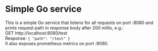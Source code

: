 # Simple Go service
This is a simple Go service that listens for all requests on port :8080 and prints request path in response body after 200 millis, e.g.:
<br />GET http://localhost:8080/test
<br />Response: `{ "path": "/test" }`
<br />It also exposes prometheus metrics on port :9090.
